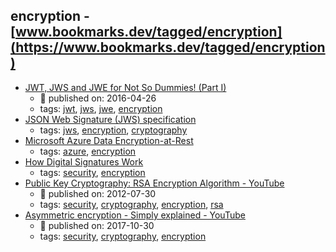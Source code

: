 encryption - [www.bookmarks.dev/tagged/encryption](https://www.bookmarks.dev/tagged/encryption)
---
* [JWT, JWS and JWE for Not So Dummies! (Part I)](https://medium.facilelogin.com/jwt-jws-and-jwe-for-not-so-dummies-b63310d201a3)
    * :calendar: published on: 2016-04-26
    * tags: [jwt](../tagged/jwt.md), [jws](../tagged/jws.md), [jwe](../tagged/jwe.md), [encryption](../tagged/encryption.md)
* [JSON Web Signature (JWS) specification](https://tools.ietf.org/html/rfc7515)
    * tags: [jws](../tagged/jws.md), [encryption](../tagged/encryption.md), [cryptography](../tagged/cryptography.md)
* [Microsoft Azure Data Encryption-at-Rest](https://docs.microsoft.com/en-us/azure/security/azure-security-encryption-atrest)
    * tags: [azure](../tagged/azure.md), [encryption](../tagged/encryption.md)
* [How Digital Signatures Work](https://www.docusign.com/how-it-works/electronic-signature/digital-signature/digital-signature-faq)
    * tags: [security](../tagged/security.md), [encryption](../tagged/encryption.md)
* [Public Key Cryptography: RSA Encryption Algorithm - YouTube](https://www.youtube.com/watch?v=wXB-V_Keiu8)
    * :calendar: published on: 2012-07-30
    * tags: [security](../tagged/security.md), [cryptography](../tagged/cryptography.md), [encryption](../tagged/encryption.md), [rsa](../tagged/rsa.md)
* [Asymmetric encryption - Simply explained - YouTube](https://www.youtube.com/watch?v=AQDCe585Lnc)
    * :calendar: published on: 2017-10-30
    * tags: [security](../tagged/security.md), [cryptography](../tagged/cryptography.md), [encryption](../tagged/encryption.md)

